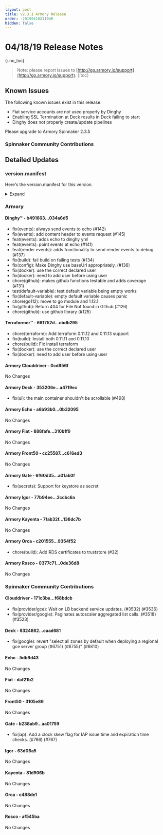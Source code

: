 ```yaml
---
layout: post
title: v2.3.1 Armory Release
order: -20190418211949
hidden: false
---
```


# 04/18/19 Release Notes
{:.no_toc}

> Note: please report issues to [http://go.armory.io/support](http://go.armory.io/support).
{:toc}


## Known Issues
The following known issues exist in this release. 
- Fiat service accounts are not used properly by Dinghy
- Enabling SSL Termination at Deck results in Deck failing to start
- Dinghy does not properly create/update pipelines

Please upgrade to Armory Spinnaker 2.3.5

###  Spinnaker Community Contributions
## Detailed Updates

### version.manifest
Here's the version.manifest for this version.
<details><summary>Expand</summary>
<pre class="highlight">
<code>export jenkins_build_number=184
export packager_version=ce8bbf7
export oss_release_type=stable
export armoryspinnaker_version=2.3.1-rc184
export armoryspinnaker_version_manifest_url=https://s3-us-west-2.amazonaws.com/armory-web/install/release/armoryspinnaker-v2.3.1-rc184-version.manifest
export deck_version=2.7.7-caad681-stable7
export deck_armory_version=2.7.7-a47f9ec-caad681-rc27
export kork_version=3.8.1-5814b41-stable2
export igor_version=1.1.1-63d06a5-stable59
export igor_armory_version=1.1.1-2ccbc6a-63d06a5-rc60
export front50_armory_version=0.15.2-c616ed3-3105e86-rc59
export front50_version=0.15.2-3105e86-stable59
export clouddriver_version=4.3.9-f68bdcb-stable62
export clouddriver_armory_version=4.3.9-0cd856f-f68bdcb-rc61
export spinnaker_monitoring_version=0.11.2-232c84a-rc5
export echo_version=2.3.1-5db9d43-stable62
export echo_armory_version=2.3.1-0b32095-5db9d43-rc17
export kayenta_armory_version=0.6.1-138dc7b-81d906b-rc57
export kayenta_version=0.6.1-81d906b-stable59
export plank_version=0.0.1-ece0a97-stable9
export dinghy_version=0.0.2-034a6d5-rc36
export rosco_armory_version=0.10.0-0de36d8-af545ba-rc57
export rosco_version=0.10.0-af545ba-stable59
export gate_armory_version=1.5.3-a01ab0f-aa01759-rc62
export gate_version=1.5.3-aa01759-stable61
export terraformer_version=0.0.1-cbdb295-rc8
export orca_version=2.4.2-c488de1-stable60
export orca_armory_version=2.4.2-9354f52-c488de1-rc60
export fiat_armory_version=1.3.2-310bff9-daf21b2-rc59
export fiat_version=1.3.2-daf21b2-stable59</code>
</pre>
</details>



### Armory
#### Dinghy&trade; - b491663...034a6d5
 - fix(events): always send events to echo (#142)
 - fix(events): add content header to events request (#145)
 - feat(events): adds echo to dinghy yml
 - feat(events): point events at echo (#141)
 - feat(render events): adds functionality to send render events to debug (#137)
 - fix(build): fail build on failing tests (#134)
 - fix(config): Make Dinghy use baseUrl appropriately. (#136)
 - fix(docker): use the correct declared user
 - fix(docker): need to add user before using user
 - chore(github): makes github functions testable and adds coverage (#131)
 - test(default-variable): test default variable being empty works
 - fix(default-variable): empty default variable causes panic
 - chore(go112): move to go module and 1.12.1
 - fix(github): Return 404 for File Not found in Github (#126)
 - chore(github): use github library (#125)

#### Terraformer&trade; - 661752d...cbdb295
 - chore(terraform): Add terraform 0.11.12 and 0.11.13 support
 - fix(build): Install both 0.11.11 and 0.11.10
 - chore(build): Fix install terraform
 - fix(docker): use the correct declared user
 - fix(docker): need to add user before using user

#### Armory Clouddriver  - 0cd856f
No Changes

#### Armory Deck  - 353206e...a47f9ec
 - fix(ui): the main container shouldn't be scrollable (#498)

#### Armory Echo  - a6b93b0...0b32095
No Changes

#### Armory Fiat  - 888fafe...310bff9
No Changes

#### Armory Front50  - cc25587...c616ed3
No Changes

#### Armory Gate  - 6f60d35...a01ab0f
- fix(secrets): Support for keystore as secret

#### Armory Igor  - 77b94ee...2ccbc6a
No Changes

#### Armory Kayenta  - 7fab32f...138dc7b
No Changes

#### Armory Orca  - c201555...9354f52
 - chore(build): Add RDS certificates to truststore (#32)

#### Armory Rosco  - 0377c71...0de36d8
No Changes


###  Spinnaker Community Contributions
#### Clouddriver  - 171c3ba...f68bdcb
 - fix(provider/gce): Wait on LB backend service updates. (#3532) (#3536)
 - fix(provider/google): Paginates autoscaler aggregated list calls. (#3518) (#3523)

#### Deck  - 6324862...caad681
 - fix(google): revert "select all zones by default when deploying a regional gce server group (#6751) (#6755)" (#6810)

#### Echo  - 5db9d43
No Changes

#### Fiat  - daf21b2
No Changes

#### Front50  - 3105e86
No Changes

#### Gate  - b238ab9...aa01759
 - fix(iap): Add a clock skew flag for IAP issue time and expiration time checks. (#766) (#767)

#### Igor  - 63d06a5
No Changes

#### Kayenta  - 81d906b
No Changes

#### Orca  - c488de1
No Changes

#### Rosco  - af545ba
No Changes
